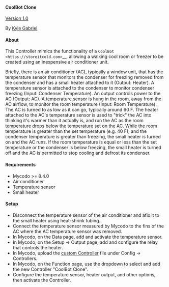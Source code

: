 #### CoolBot Clone

[Version 1.0](https://github.com/kizniche/Mycodo-custom/blob/master/custom_controllers/coolbot%20clone/CHANGELOG.md)

By [Kyle Gabriel](https://kylegabriel.com/)

#### About

This Controller mimics the functionality of a `CoolBot <https://storeitcold.com>`__, allowing a walking cool room or freezer to be created using an inexpensive air conditioner unit.

Briefly, there is an air conditioner (AC), typically a window unit, that has the temperature sensor that monitors the condenser for freezing removed from the condenser and has a small heater attached to it (Output: Heater). A temperature sensor is attached to the condenser to monitor condenser freezing (Input: Condenser Temperature). An output controls power to the AC (Output: AC). A temperature sensor is hung in the room, away from the AC airflow, to monitor the room temperature (Input: Room Temperature). The AC is turned to as low as it can go, typically around 60 F. The heater attached to the AC's temperature sensor is used to "trick" the AC into thinking it's warmer than it actually is, and run the AC as the room temperature drops below the temperature set on the AC. While the room temperature is greater than the set temperature (e.g. 40 F), and the condenser temperature is greater than freezing, the small heater is turned on and the AC runs. If the room temperature is equal or less than the set temperature or the condenser is below freezing, the small heater is turned off and the AC is permitted to stop cooling and defrost its condenser.

#### Requirements

* Mycodo >= 8.4.0
* Air conditioner
* Temperature sensor
* Small heater

#### Setup

* Disconnect the temperature sensor of the air conditioner and afix it to the small heater using heat-shrink tubing.
* Connect the temperature sensor measured by Mycodo to the fins of the AC where the AC temperature sensor was removed.
* In Mycodo, on the Data page, add and activate the temperature sensor.
* In Mycodo, on the Setup -> Output page, add and configure the relay that controls the heater.
* In Mycodo, upload the [custom Controller](https://github.com/kizniche/Mycodo-custom/blob/master/custom_controllers/coolbot%20clone/mycodo_custom_controller_coolbot_clone.py) file under Config -> Controllers.
* In Mycodo, on the Function page, use the dropdown to select and add the new Controller "CoolBot Clone".
* Configure the temperature sensor, heater output, and other options, then activate the Controller.
